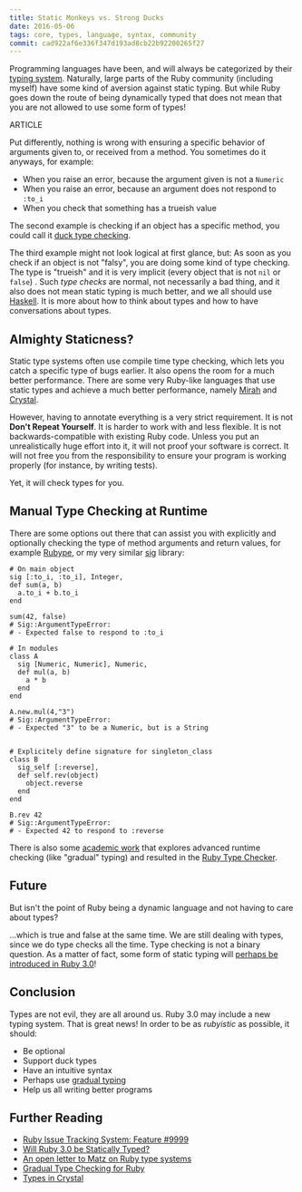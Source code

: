 ```yaml
---
title: Static Monkeys vs. Strong Ducks
date: 2016-05-06
tags: core, types, language, syntax, community
commit: cad922af6e336f347d193ad8cb22b92200265f27
---
```


Programming languages have been, and will always be categorized by their [typing system](https://en.wikipedia.org/wiki/Type_system). Naturally, large parts of the Ruby community (including myself) have some kind of aversion against static typing. But while Ruby goes down the route of being dynamically typed that does not mean that you are not allowed to use some form of types!

ARTICLE

Put differently, nothing is wrong with ensuring a specific behavior of arguments given to, or received from a method. You sometimes do it anyways, for example:

- When you raise an error, because the argument given is not a `Numeric`
- When you raise an error, because an argument does not respond to `:to_i`
- When you check that something has a trueish value

The second example is checking if an object has a specific method, you could call it [duck type checking](https://en.wikipedia.org/wiki/Duck_typing).

The third example might not look logical at first glance, but: As soon as you check if an object is not "falsy", you are doing some kind of type checking. The type is "trueish" and it is very implicit (every object that is not `nil` or `false`) . Such *type checks* are normal, not necessarily a bad thing, and it also does not mean static typing is much better, and we all should use [Haskell](https://en.wikipedia.org/wiki/Haskell_%28programming_language%29). It is more about how to think about types and how to have conversations about types.

## Almighty Staticness?

Static type systems often use compile time type checking, which lets you catch a specific type of bugs earlier. It also opens the room for a much better performance. There are some very Ruby-like languages that use static types and achieve a much better performance, namely [Mirah](http://www.mirah.org/) and [Crystal](http://crystal-lang.org/).

However, having to annotate everything is a very strict requirement. It is not **Don't Repeat Yourself**. It is harder to work with and less flexible. It is not backwards-compatible with existing Ruby code. Unless you put an unrealistically huge effort into it, it will not proof your software is correct. It will not free you from the responsibility to ensure your program is working properly (for instance, by writing tests).

Yet, it will check types for you.

## Manual Type Checking at Runtime

There are some options out there that can assist you with explicitly and optionally checking the type of method arguments and return values, for example [Rubype](https://github.com/gogotanaka/Rubype), or my very similar [sig](https://github.com/janlelis/sig) library:

    # On main object
    sig [:to_i, :to_i], Integer,
    def sum(a, b)
      a.to_i + b.to_i
    end

    sum(42, false)
    # Sig::ArgumentTypeError:
    # - Expected false to respond to :to_i

    # In modules
    class A
      sig [Numeric, Numeric], Numeric,
      def mul(a, b)
        a * b
      end
    end

    A.new.mul(4,"3")
    # Sig::ArgumentTypeError:
    # - Expected "3" to be a Numeric, but is a String


    # Explicitely define signature for singleton_class
    class B
      sig_self [:reverse],
      def self.rev(object)
        object.reverse
      end
    end

    B.rev 42
    # Sig::ArgumentTypeError:
    # - Expected 42 to respond to :reverse

There is also some [academic work](http://www.cs.umd.edu/~jfoster/papers/oops13.pdf) that explores advanced runtime checking (like "gradual" typing) and resulted in the [Ruby Type Checker](https://github.com/plum-umd/rtc).

## Future

But isn't the point of Ruby being a dynamic language and not having to care about types? 

…which is true and false at the same time. We are still dealing with types, since we do type checks all the time. Type checking is not a binary question. As a matter of fact, some form of static typing will [perhaps be introduced in Ruby 3.0](http://confreaks.tv/videos/rubyconf2014-opening-keynote)!

## Conclusion

Types are not evil, they are all around us. Ruby 3.0 may include a new typing system. That is great news! In order to be as *rubyistic* as possible, it should:

- Be optional
- Support duck types
- Have an intuitive syntax
- Perhaps use [gradual typing](https://en.wikipedia.org/wiki/Gradual_typing)
- Help us all writing better programs

## Further Reading

- [Ruby Issue Tracking System: Feature #9999](https://bugs.ruby-lang.org/issues/9999)
- [Will Ruby 3.0 be Statically Typed?](https://www.omniref.com/blog/2014/11/17/matz-at-rubyconf-2014-will-ruby-3-dot-0-be-statically-typed/)
- [An open letter to Matz on Ruby type systems](https://tonyarcieri.com/an-open-letter-to-matz-on-ruby-type-systems)
- [Gradual Type Checking for Ruby](http://blog.codeclimate.com/blog/2014/05/06/gradual-type-checking-for-ruby/)
- [Types in Crystal](http://crystal-lang.org/2016/05/05/crystal-0.16.0-released.html)